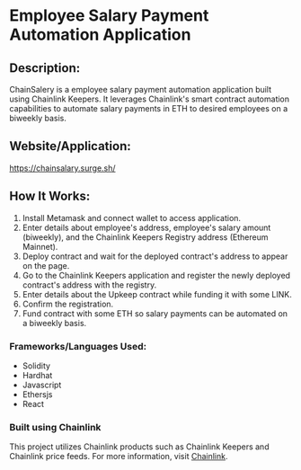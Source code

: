 # Employee Salary Payment Automation Application

## Description:
ChainSalery is a employee salary payment automation application built using Chainlink Keepers. It leverages Chainlink's smart contract automation capabilities to automate salary payments in ETH to desired employees on a biweekly basis.

## Website/Application: 
https://chainsalary.surge.sh/

## How It Works:
1. Install Metamask and connect wallet to access application.
2. Enter details about employee's address, employee's salary amount (biweekly), and the Chainlink Keepers Registry address (Ethereum Mainnet).
3. Deploy contract and wait for the deployed contract's address to appear on the page.
4. Go to the Chainlink Keepers application and register the newly deployed contract's address with the registry.
5. Enter details about the Upkeep contract while funding it with some LINK.
6. Confirm the registration.
7. Fund contract with some ETH so salary payments can be automated on a biweekly basis.

### Frameworks/Languages Used:
* Solidity
* Hardhat
* Javascript
* Ethersjs
* React

### Built using Chainlink
This project utilizes Chainlink products such as Chainlink Keepers and Chainlink price feeds. For more information, visit [Chainlink](https://chain.link/).
